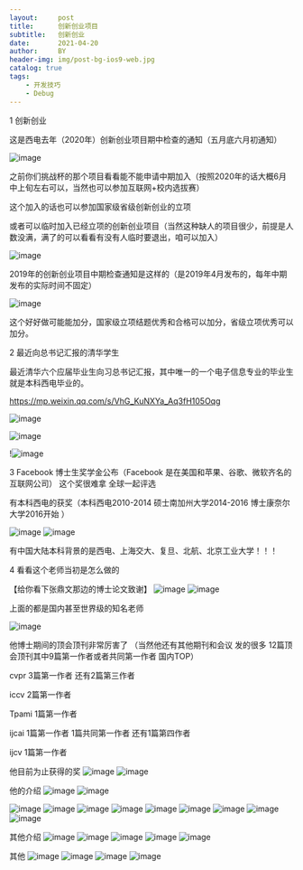 ```yaml
---
layout:     post
title:      创新创业项目
subtitle:   创新创业
date:       2021-04-20
author:     BY
header-img: img/post-bg-ios9-web.jpg
catalog: true
tags:
    - 开发技巧
    - Debug
---
```



1 创新创业 

这是西电去年（2020年）创新创业项目期中检查的通知（五月底六月初通知）

![image](https://user-images.githubusercontent.com/24884878/115364719-4402e800-a1f6-11eb-884c-1018eed4ede7.png)

 
之前你们挑战杯的那个项目看看能不能申请中期加入（按照2020年的话大概6月中上旬左右可以，当然也可以参加互联网+校内选拔赛）

这个加入的话也可以参加国家级省级创新创业的立项


或者可以临时加入已经立项的创新创业项目（当然这种缺人的项目很少，前提是人数没满，满了的可以看看有没有人临时要退出，咱可以加入） 


 ![image](https://user-images.githubusercontent.com/24884878/115364735-49f8c900-a1f6-11eb-83f1-ba24c710cbbf.png)



2019年的创新创业项目中期检查通知是这样的（是2019年4月发布的，每年中期发布的实际时间不固定）
 
![image](https://user-images.githubusercontent.com/24884878/115364750-4f561380-a1f6-11eb-86a9-9ce1c009dce3.png)


这个好好做可能能加分，国家级立项结题优秀和合格可以加分，省级立项优秀可以加分。



2 最近向总书记汇报的清华学生

最近清华六个应届毕业生向习总书记汇报，其中唯一的一个电子信息专业的毕业生就是本科西电毕业的。

https://mp.weixin.qq.com/s/VhG_KuNXYa_Aq3fH105Oqg

![image](https://user-images.githubusercontent.com/24884878/115410428-36b12200-a225-11eb-9062-b152d6616ad4.png)

![image](https://user-images.githubusercontent.com/24884878/115410558-51839680-a225-11eb-9427-5897c9d5b1b7.png)

!![image](https://user-images.githubusercontent.com/24884878/115411309-f1d9bb00-a225-11eb-9d82-f6a016496b45.png)



3 Facebook 博士生奖学金公布（Facebook 是在美国和苹果、谷歌、微软齐名的互联网公司） 这个奖很难拿 全球一起评选

有本科西电的获奖（本科西电2010-2014 硕士南加州大学2014-2016 博士康奈尔大学2016开始 ）

![image](https://user-images.githubusercontent.com/24884878/115822714-9252f980-a437-11eb-95d4-a1d1d9c561b9.png)
![image](https://user-images.githubusercontent.com/24884878/115822741-9d0d8e80-a437-11eb-95d6-3eb6f958e3bf.png)


有中国大陆本科背景的是西电、上海交大、复旦、北航、北京工业大学！！！




4 看看这个老师当初是怎么做的


【给你看下张鼎文那边的博士论文致谢】
![image](https://user-images.githubusercontent.com/24884878/115391082-a3babc80-a211-11eb-9b58-6306a002a865.png)
![image](https://user-images.githubusercontent.com/24884878/115391204-ca78f300-a211-11eb-8a77-5a4611aa362a.png)

上面的都是国内甚至世界级的知名老师

![image](https://user-images.githubusercontent.com/24884878/115391253-dbc1ff80-a211-11eb-9f9d-07a6537e0773.png)


他博士期间的顶会顶刊非常厉害了 （当然他还有其他期刊和会议 发的很多  12篇顶会顶刊其中9篇第一作者或者共同第一作者 国内TOP）

cvpr 3篇第一作者 还有2篇第三作者

iccv 2篇第一作者 

Tpami 1篇第一作者

ijcai  1篇第一作者 1篇共同第一作者 还有1篇第四作者 

ijcv   1篇第一作者


他目前为止获得的奖
![image](https://user-images.githubusercontent.com/24884878/115391698-512dd000-a212-11eb-9f8d-c29e08b8d03f.png)
![image](https://user-images.githubusercontent.com/24884878/115391734-5f7bec00-a212-11eb-9174-ff21baa3329e.png)



他的介绍
![image](https://user-images.githubusercontent.com/24884878/115391838-7de1e780-a212-11eb-8320-33361e021667.png)
![image](https://user-images.githubusercontent.com/24884878/115391991-a8cc3b80-a212-11eb-9fcb-307c9a46bb04.png)

![image](https://user-images.githubusercontent.com/24884878/115392409-1ed0a280-a213-11eb-93c4-b5dac52519a0.png)
![image](https://user-images.githubusercontent.com/24884878/115392444-27c17400-a213-11eb-83a8-c0670b412d45.png)
![image](https://user-images.githubusercontent.com/24884878/115392474-31e37280-a213-11eb-963d-3713a68fed06.png)
![image](https://user-images.githubusercontent.com/24884878/115392528-40318e80-a213-11eb-9b38-64253d4e33c4.png)
![image](https://user-images.githubusercontent.com/24884878/115392551-46c00600-a213-11eb-8976-a2375d6a082a.png)
![image](https://user-images.githubusercontent.com/24884878/115392584-4fb0d780-a213-11eb-91a6-ab4393c120e8.png)
![image](https://user-images.githubusercontent.com/24884878/115392604-563f4f00-a213-11eb-9e34-74272e6e7e9f.png)
![image](https://user-images.githubusercontent.com/24884878/115392644-60614d80-a213-11eb-8147-4113e41ea5b7.png)
![image](https://user-images.githubusercontent.com/24884878/115392660-66572e80-a213-11eb-8b0c-a559ba05fdf2.png)


其他介绍 
![image](https://user-images.githubusercontent.com/24884878/115392772-88e94780-a213-11eb-82c6-d87f51063473.png)
![image](https://user-images.githubusercontent.com/24884878/115392797-90a8ec00-a213-11eb-9826-1c09db0e24d3.png)
![image](https://user-images.githubusercontent.com/24884878/115392840-9a325400-a213-11eb-8950-9f5295d88980.png)
![image](https://user-images.githubusercontent.com/24884878/115392879-a3232580-a213-11eb-8f3e-e6551651eaee.png)
![image](https://user-images.githubusercontent.com/24884878/115392899-aa4a3380-a213-11eb-9a33-8f6d6d2b72f7.png)


其他 
![image](https://user-images.githubusercontent.com/24884878/115823207-80258b00-a438-11eb-96bd-0a548eb4dba9.png)
![image](https://user-images.githubusercontent.com/24884878/115823222-874c9900-a438-11eb-8dc4-83280412d8aa.png)
![image](https://user-images.githubusercontent.com/24884878/115823240-916e9780-a438-11eb-87b8-6567b47d3b46.png)
![image](https://user-images.githubusercontent.com/24884878/115823254-9a5f6900-a438-11eb-9411-8dddda259301.png)




